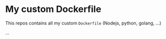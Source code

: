 # My custom Dockerfile

This repos contains all my custom `Dockerfile` (Nodejs, python, golang, ...)

...
